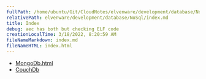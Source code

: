 ```yaml
---
fullPath: /home/ubuntu/Git/CloudNotes/elvenware/development/database/NoSql/index.md
relativePath: elvenware/development/database/NoSql/index.md
title: Index
debug: aec has both but checking ELF code
creationLocalTime: 3/18/2022, 8:20:59 AM
fileNameMarkdown: index.md
fileNameHTML: index.html
---
```


<!-- toc -->
<!-- tocstop -->

* [MongoDb.html](MongoDb.html)
* [CouchDb](CouchDb.md)
